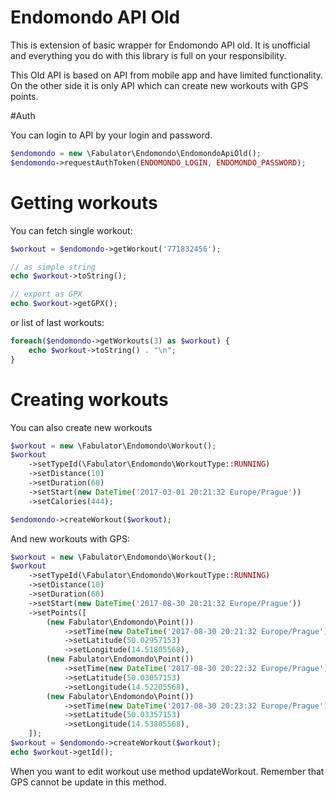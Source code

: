 Endomondo API Old
============

This is extension of basic wrapper for Endomondo API old. It is unofficial and everything you do with this library is full on your responsibility.

This Old API is based on API from mobile app and have limited functionality. On the other side it is only API which can create new workouts with GPS points.

#Auth

You can login to API by your login and password.

```php
$endomondo = new \Fabulator\Endomondo\EndomondoApiOld();
$endomondo->requestAuthToken(ENDOMONDO_LOGIN, ENDOMONDO_PASSWORD);
```

# Getting workouts

You can fetch single workout:
```php
$workout = $endomondo->getWorkout('771832456');

// as simple string
echo $workout->toString();

// export as GPX
echo $workout->getGPX();
```

or list of last workouts:
```php
foreach($endomondo->getWorkouts(3) as $workout) {
    echo $workout->toString() . "\n";
}
```

# Creating workouts

You can also create new workouts

```php
$workout = new \Fabulator\Endomondo\Workout();
$workout
    ->setTypeId(\Fabulator\Endomondo\WorkoutType::RUNNING)
    ->setDistance(10)
    ->setDuration(60)
    ->setStart(new DateTime('2017-03-01 20:21:32 Europe/Prague'))
    ->setCalories(444);

$endomondo->createWorkout($workout);
```

And new workouts with GPS:

```php
$workout = new \Fabulator\Endomondo\Workout();
$workout
    ->setTypeId(\Fabulator\Endomondo\WorkoutType::RUNNING)
    ->setDistance(10)
    ->setDuration(60)
    ->setStart(new DateTime('2017-08-30 20:21:32 Europe/Prague'))
    ->setPoints([
        (new Fabulator\Endomondo\Point())
            ->setTime(new DateTime('2017-08-30 20:21:32 Europe/Prague'))
            ->setLatitude(50.02957153)
            ->setLongitude(14.51805568),
        (new Fabulator\Endomondo\Point())
            ->setTime(new DateTime('2017-08-30 20:22:32 Europe/Prague'))
            ->setLatitude(50.03057153)
            ->setLongitude(14.52205568),
        (new Fabulator\Endomondo\Point())
            ->setTime(new DateTime('2017-08-30 20:23:32 Europe/Prague'))
            ->setLatitude(50.03357153)
            ->setLongitude(14.53805568),
    ]);
$workout = $endomondo->createWorkout($workout);
echo $workout->getId();
```

When you want to edit workout use method updateWorkout. Remember that GPS cannot be update in this method.